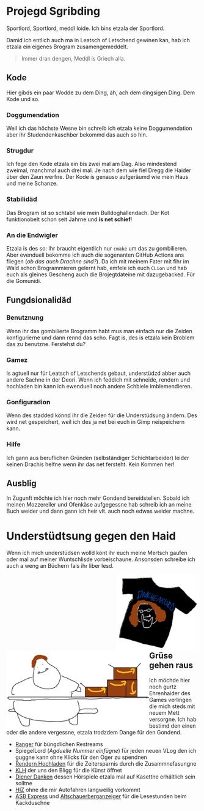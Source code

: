 Projegd Sgribding
=================

Sportlord, Sportlord, meddl loide. Ich bins etzala der Sportlord.

Damid ich entlich auch ma in Leatsch of Letschend gewinen kan, hab ich etzala ein eigenes Brogram zusamengemeddelt.

> Immer dran dengen, Meddl is Griech alla.

## Kode

Hier gibds ein paar Wodde zu dem Ding, äh, ach dem dingsigen Ding. Dem Kode und so.

### Doggumendation

Weil ich das höchste Wesne bin schreib ich etzala keine Doggumendation aber ihr Studendenkaschber bekommd das auch so hin.

### Strugdur

Ich fege den Kode etzala ein bis zwei mal am Dag. Also mindestend zweimal, manchmal auch drei mal. Je nach dem wie fiel Dregg die Haider über den Zaun werfne. Der Kode is genauso aufgeräumd wie mein Haus und meine Schanze.

### Stabilidäd

Das Brogram ist so schtabil wie mein Bulldoghallendach. Der Kot funktionobelt schon seit Jahrne und **is net schief**!

### An die Endwigler

Etzala is des so: Ihr braucht eigentlich nur `cmake` um das zu gombilieren. Aber evenduell bekomme ich auch die sogenanten GitHub Actions ans fliegen (_ob das auch Drachne sind?_). Da ich mit meinem Fater mit fihr im Wald schon Brogrammieren gelernt hab, emfele ich euch `CLion` und hab euch als gleines Gescheng auch die Brojegtdateine mit dazugebacked. Für die Gomunidi.

## Fungdsionalidäd

### Benutznung

Wenn ihr das gombilierte Brogramm habt mus man einfach nur die Zeiden konfigurierne und dann rennd das scho. Fagt is, des is etzala kein Broblem das zu benutzne. Ferstehst du?

### Gamez

Is agtuell nur für Leatsch of Letschends gebaut, understüdzd abber auch andere Sachne in der Deori. Wenn ich feddich mit schneide, rendern und hochladen bin kann ich ewenduell noch andere Schbiele imblemendieren.

### Gonfiguradion

Wenn des stadded könnd ihr die Zeiden für die Understüdsung ändern. Des wird net gespeichert, weil ich des ja net bei euch in Gimp neispeichern kann.

### Hilfe

Ich gann aus beruflichen Gründen (selbständiger Schichtarbeider) leider keinen Drachis helfne wenn ihr das net fersteht. Kein Kommen her!

## Ausblig

In Zugunft möchte ich hier noch mehr Gondend bereidstellen. Sobald ich meinen Mozzereller und Ofenkäse aufgegessne hab schreib ich an meine Buch weider und dann gann ich heir vlt. auch noch edwas weider machne.

# Understüdtsung gegen den Haid

Wenn ich mich understüdsen wolld könt ihr euch meine Mertsch gaufen oder mal auf meiner Wuntschlisde vorbeischaune. Ansonsden schreibe ich auch a weng an Büchern fals ihr liber lesd.

<img src=".github/images/fenshirt.png?raw=true" height=200 align=right>

<img src=".github/images/wuntschlisde.png?raw=true" height=200 align=left>

&nbsp;<br/>
&nbsp;<br/>
&nbsp;<br/>
&nbsp;<br/>
&nbsp;<br/>
&nbsp;<br/>
&nbsp;<br/>
&nbsp;<br/>
&nbsp;<br/>

## Grüse gehen raus

Ich möchde hier noch gurtz Ehrenhaider des Games verlingen die mich steds mit neuem Mett versorgne. Ich hab bestimd den einen oder die andere vergessne, etzala trodzdem Dange für den Gondend.

- [Ranger](https://www.youtube.com/channel/UCufXBukkxI44wIqwPmXNAhw) für büngdlichen Restreams
- SpiegelLord (_Agduelle Nummer einfügne_) für jeden neuen VLog den ich guggne kann ohne Klicks für den Oger zu spendnen
- [Rendern Hochladen](https://www.youtube.com/channel/UCeJvrXLRua3_OFGNO92Mi_g) für die Zeitersparnis durch die Zusammnefasungne
- [KLH](https://www.youtube.com/channel/UC8wFYUe4TjnFvPYSnP6F-aQ) der uns den Bligg für die Künst öffnet
- [Diener Danken](https://www.youtube.com/channel/UCZqySpFzzXssrVutpSo6srA) dessen Hörspiele etzala mal auf Kasettne erhältlich sein solltne
- [HIZ](https://www.youtube.com/channel/UC5_485onrv3X1HkMLyqtxpQ) ohne die mir Autofahren langweilig vorkommt
- [ASB Express](https://www.asbexpress.com/) und [Altschauerberganzeiger](https://altschauerberganzeiger.com/) für die Lesestunden beim Kackduschne
